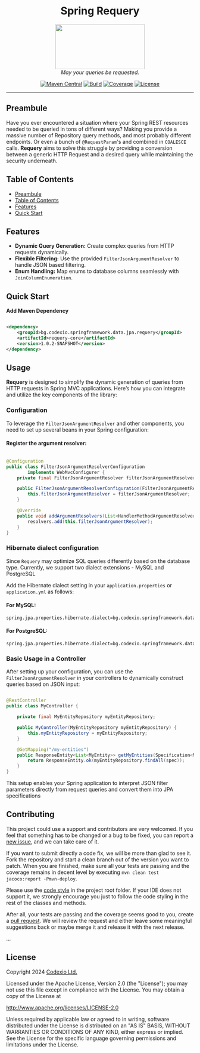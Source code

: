 <h1 align="center">Spring Requery</h1>

<p align="center">
    <img src="./project-logo.png" width="240" height="120"/>
    <br/>
    <em>
        May your queries be requested.
    </em>
</p>

<div align="center">

[![Maven Central](https://img.shields.io/maven-central/v/bg.codexio.springframework.data.jpa.requery/requery-core?color=EE5A9C)](https://central.sonatype.com/artifact/bg.codexio.springframework.data.jpa.requery/requery-core)
[![Build](https://github.com/CodexioLtd/spring-requery/actions/workflows/maven.yml/badge.svg)](https://github.com/CodexioLtd/spring-requery/actions/workflows/maven.yml)
[![Coverage](https://codecov.io/github/CodexioLtd/spring-requery/graph/badge.svg?token=013OEUIYWI)](https://codecov.io/github/CodexioLtd/spring-requery)
[![License](https://img.shields.io/github/license/CodexioLtd/spring-requery.svg)](./LICENSE)

</div>

<hr/>

## Preambule

Have you ever encountered a situation where your Spring REST resources needed to be queried
in tons of different ways? Making you provide a massive number of Repository query methods,
and most probably different endpoints. Or even a bunch of `@RequestParam`'s and combined in
`COALESCE` calls. **Requery** aims to solve this struggle by providing a conversion between
a generic HTTP Request and a desired query while maintaining the security underneath.

## Table of Contents

* [Preambule](#preambule)
* [Table of Contents](#table-of-contents)
* [Features](#features)
* [Quick Start](#quick-start)

## Features

* **Dynamic Query Generation:** Create complex queries from HTTP requests dynamically.
* **Flexible Filtering:** Use the provided `FilterJsonArgumentResolver` to handle JSON based filtering.
* **Enum Handling:** Map enums to database columns seamlessly with `JoinColumnEnumeration`.

## Quick Start

**Add Maven Dependency**

```xml

<dependency>
    <groupId>bg.codexio.springframework.data.jpa.requery</groupId>
    <artifactId>requery-core</artifactId>
    <version>1.0.2-SNAPSHOT</version>
</dependency>
```

## Usage

**Requery** is designed to simplify the dynamic generation of queries from HTTP requests in Spring MVC applications.
Here’s how you can integrate and utilize the key components of the library:

### Configuration

To leverage the `FilterJsonArgumentResolver` and other components, you need to set up several beans in your Spring
configuration:

#### Register the argument resolver:

```java

@Configuration
public class FilterJsonArgumentResolverConfiguration
        implements WebMvcConfigurer {
    private final FilterJsonArgumentResolver filterJsonArgumentResolver;

    public FilterJsonArgumentResolverConfiguration(FilterJsonArgumentResolver filterJsonArgumentResolver) {
        this.filterJsonArgumentResolver = filterJsonArgumentResolver;
    }

    @Override
    public void addArgumentResolvers(List<HandlerMethodArgumentResolver> resolvers) {
        resolvers.add(this.filterJsonArgumentResolver);
    }
}
```

### Hibernate dialect configuration

Since `Requery` may optimize SQL queries differently based on the database type. Currently, we support two dialect
extensions - MySQL and PostgreSQL

Add the Hibernate dialect setting in your `application.properties` or `application.yml` as follows:

#### For MySQL:

```properties
spring.jpa.properties.hibernate.dialect=bg.codexio.springframework.data.jpa.requery.resolver.function.ExtendedMysqlDialect
```

#### For PostgreSQL:

```properties
spring.jpa.properties.hibernate.dialect=bg.codexio.springframework.data.jpa.requery.resolver.function.ExtendedPostgresqlDialect
```

### Basic Usage in a Controller

After setting up your configuration, you can use the `FilterJsonArgumentResolver` in your controllers to dynamically
construct queries based on JSON input:

```java

@RestController
public class MyController {

    private final MyEntityRepository myEntityRepository;

    public MyController(MyEntityRepository myEntityRepository) {
        this.myEntityRepository = myEntityRepository;
    }

    @GetMapping("/my-entities")
    public ResponseEntity<List<MyEntity>> getMyEntities(Specification<MyEntity> spec) {
        return ResponseEntity.ok(myEntityRepository.findAll(spec));
    }
}
```

This setup enables your Spring application to interpret JSON filter parameters directly from request queries and convert
them into JPA specifications

## Contributing

This project could use a support and contributors are very welcomed. If you feel that something has to be
changed or a bug to be fixed, you can report a [new issue](https://github.com/CodexioLtd/spring-requery/issues/new), and
we can take care of it.

If you want to submit directly a code fix, we will be more than glad to see it. Fork the repository and start a clean
branch out of the version you want to patch. When you are finished, make sure all your tests are passing and the
coverage remains in decent level by executing `mvn clean test jacoco:report -Pmvn-deploy`.

Please use the [code style](./codestyle.xml)
in the project root folder. If your IDE does not support it, we strongly encourage you just to follow
the code styling in the rest of the classes and methods.

After all, your tests are passing and the coverage seems good to you, create a
[pull request](https://github.com/CodexioLtd/spring-requery/compare). We will review the request and either leave
some meaningful suggestions back or maybe merge it and release it with the next release.

...

## License

Copyright 2024 [Codexio Ltd.](https://codexio.bg)

Licensed under the Apache License, Version 2.0 (the "License");
you may not use this file except in compliance with the License.
You may obtain a copy of the License at

http://www.apache.org/licenses/LICENSE-2.0

Unless required by applicable law or agreed to in writing, software
distributed under the License is distributed on an "AS IS" BASIS,
WITHOUT WARRANTIES OR CONDITIONS OF ANY KIND, either express or implied.
See the License for the specific language governing permissions and
limitations under the License.

